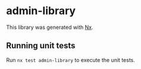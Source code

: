 # admin-library

This library was generated with [Nx](https://nx.dev).

## Running unit tests

Run `nx test admin-library` to execute the unit tests.
